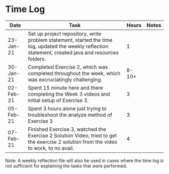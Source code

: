 # Time Log


| Date | Task | Hours | Notes|
|------|------|-------|------|
| 23-Jan-21| Set up project repository, write problem statement, started the time log, updated the weekly reflection statement, created java and resources folders.| 1 | |
| 30-Jan-21| Completed Exercise 2, which was completed throughout the week, which was excruciatingly challenging.|8-10+||
| 02-Feb-21| Spent 15 minute here and there completing the Week 3 videos and initial setup of Exercise 3.|3||
| 05-Feb-21| Spent 3 hours alone just trying to troubleshoot the analyze method of Exercise 3|3||
| 07-Feb-21| Finished Exercise 3, watched the Exercise 2 Solution Video, tried to get the exercise 2 solution from the video to work, to no avail.|4||
Note: A weekly reflection file will also be used in cases where the time log is not sufficient for explaining the tasks that were performed.